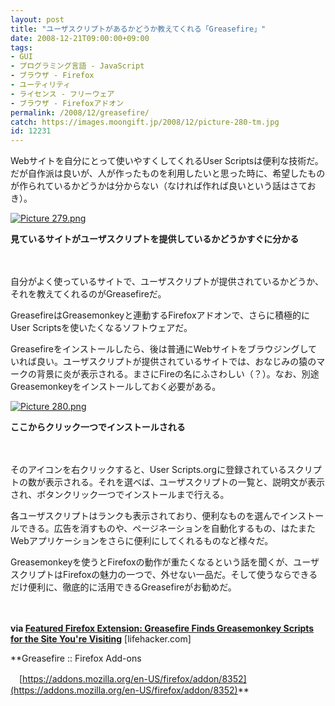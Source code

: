 ```yaml
---
layout: post
title: "ユーザスクリプトがあるかどうか教えてくれる「Greasefire」"
date: 2008-12-21T09:00:00+09:00
tags: 
- GUI
- プログラミング言語 - JavaScript
- ブラウザ - Firefox
- ユーティリティ
- ライセンス - フリーウェア
- ブラウザ - Firefoxアドオン
permalink: /2008/12/greasefire/
catch: https://images.moongift.jp/2008/12/picture-280-tm.jpg
id: 12231
---
```

Webサイトを自分にとって使いやすくしてくれるUser Scriptsは便利な技術だ。だが自作派は良いが、人が作ったものを利用したいと思った時に、希望したものが作られているかどうかは分からない（なければ作れば良いという話はさておき）。

  

[![Picture 279.png](https://images.moongift.jp/2008/12/picture-279-tm.jpg)](https://images.moongift.jp/2008/12/picture-279.png)  
  
**見ているサイトがユーザスクリプトを提供しているかどうかすぐに分かる**

  

　

  

自分がよく使っているサイトで、ユーザスクリプトが提供されているかどうか、それを教えてくれるのがGreasefireだ。

  

GreasefireはGreasemonkeyと連動するFirefoxアドオンで、さらに積極的にUser Scriptsを使いたくなるソフトウェアだ。

  
<!--more-->

Greasefireをインストールしたら、後は普通にWebサイトをブラウジングしていれば良い。ユーザスクリプトが提供されているサイトでは、おなじみの猿のマークの背景に炎が表示される。まさにFireの名にふさわしい（？）。なお、別途Greasemonkeyをインストールしておく必要がある。

  

[![Picture 280.png](https://images.moongift.jp/2008/12/picture-280-tm.jpg)](https://images.moongift.jp/2008/12/picture-280.png)  
  
**ここからクリック一つでインストールされる**

  

　

  

そのアイコンを右クリックすると、User Scripts.orgに登録されているスクリプトの数が表示される。それを選べば、ユーザスクリプトの一覧と、説明文が表示され、ボタンクリック一つでインストールまで行える。

  

各ユーザスクリプトはランクも表示されており、便利なものを選んでインストールできる。広告を消すものや、ページネーションを自動化するもの、はたまたWebアプリケーションをさらに便利にしてくれるものなど様々だ。

  

Greasemonkeyを使うとFirefoxの動作が重たくなるという話を聞くが、ユーザスクリプトはFirefoxの魅力の一つで、外せない一品だ。そして使うならできるだけ便利に、徹底的に活用できるGreasefireがお勧めだ。

  

　

  

**via [Featured Firefox Extension: Greasefire Finds Greasemonkey Scripts for the Site You're Visiting](http://lifehacker.com/5111431/greasefire-finds-greasemonkey-scripts-for-the-site-youre-visiting)** [lifehacker.com]

  

**Greasefire :: Firefox Add-ons  
  
　[https://addons.mozilla.org/en-US/firefox/addon/8352](https://addons.mozilla.org/en-US/firefox/addon/8352)**

  
